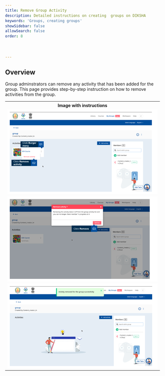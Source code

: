 ```yaml
---
title: Remove Group Activity 
description: Detailed instructions on creating  groups on DIKSHA 
keywords: 'Groups, creating groups'
showSidebar: false
allowSearch: false
order: 8



---
```


## Overview

Group adminstrators can remove any activity that has been added for the group. This page provides step-by-step instruction on how to remove activities from the group.

<table>
  <tr>
    <th style="width:35%;">Image with instructions</th>
 </tr>
  <tr>
  <td><img src="../images/groups/remove-activity/removeactivity1.png"></td>
  </tr>
 <tr>
  <td><img src="../images/groups/remove-activity/removeactivity2.png"></td>
  </tr>
  <tr>
  <td><img src="../images/groups/remove-activity/removeactivity3.png"></td>
  </tr>
  </table>

